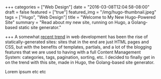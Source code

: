 +++
categories = ["Web Design"]
date = "2016-03-08T12:04:58-08:00"
draft = false
featured = ["true"]
featured_img = "/img/hugo-thumbnail.jpeg"
tags = ["Hugo", "Web Design"]
title = "Welcome to My New Hugo-Powered Site"
summary = "Read about my new site, running on Hugo, a Golang-based static site generator."

+++
A somewhat [recent trend](https://www.google.com/trends/explore#q=static%20site%20generator) in web development has been the rise of statically-generated sites: sites that in the end are just HTML pages and CSS, but with the benefits of templates, partials, and a lot of the blogging features that we are used to having with a full Content Management System: categories, tags, pagination, sorting, etc. I decided to finally get in on the trend with this site, made in Hugo, the Golang-based site generator.

Lorem ipsum etc etc
